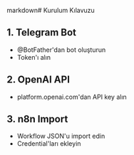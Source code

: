 markdown# Kurulum Kılavuzu

## 1. Telegram Bot
- @BotFather'dan bot oluşturun
- Token'ı alın

## 2. OpenAI API
- platform.openai.com'dan API key alın

## 3. n8n Import
- Workflow JSON'u import edin
- Credential'ları ekleyin
